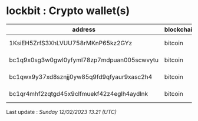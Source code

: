 # lockbit : Crypto wallet(s)

| address | blockchain | Balance |
|---|---|---|
| 1KsiEH5ZrfS3XhLVUU758rMKnP65kz2GYz | bitcoin | $ 60110 |
| bc1q9x0sg3w0gwl0yfyml78zp7mdpuan005scwvytu | bitcoin | $ 119181 |
| bc1qwx9y37xd8sznjj0yw85q9fd9qfyaur9xasc2h4 | bitcoin | $ 16417 |
| bc1qr4mhf2zqtgd45x9clfmuekf42z4eglh4aydlnk | bitcoin | $ 19513 |

Last update : _Sunday 12/02/2023 13.21 (UTC)_

